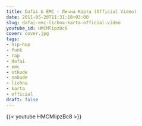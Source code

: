 ```yaml
---
title: Dafai & EMC - Лична Карта (Official Video)
date: 2011-05-20T11:31:18+03:00
slug: dafai-emc-lichna-karta-official-video
youtube_id: HMCMlipzBc8
cover: cover.jpg
tags:
- hip-hop
- funk
- rap
- dafai
- emc
- otkude
- nakude
- lichna
- karta
- official
draft: false
---
```


{{< youtube HMCMlipzBc8 >}}
